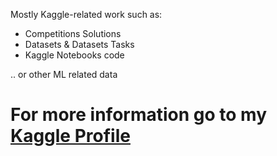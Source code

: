 Mostly Kaggle-related work such as:
- Competitions Solutions
- Datasets & Datasets Tasks 
- Kaggle Notebooks code

.. or other ML related data


# For more information go to my [Kaggle Profile](https://www.kaggle.com/grigorelucian)
